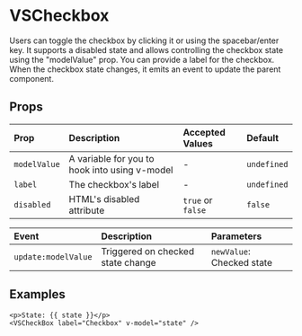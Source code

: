 # VSCheckbox

Users can toggle the checkbox by clicking it or using the spacebar/enter key. It supports a disabled state and allows controlling the checkbox state using the "modelValue" prop. You can provide a label for the checkbox. When the checkbox state changes, it emits an event to update the parent component. 


## Props

| Prop         | Description                                   | Accepted Values   | Default     |
| :----------- | :-------------------------------------------- | :---------------- | :---------- |
| `modelValue` | A variable for you to hook into using v-model | -                 | `undefined` |
| `label`      | The checkbox's label                          | -                 | `undefined` |
| `disabled`   | HTML's disabled attribute                     | `true` or `false` | `false`     |

| Event               | Description                       | Parameters                |
| :------------------ | :-------------------------------- | :------------------------ |
| `update:modelValue` | Triggered on checked state change | `newValue`: Checked state |

## Examples
```vue
<p>State: {{ state }}</p>
<VSCheckBox label="Checkbox" v-model="state" />
```

<CheckboxExample />

<script setup>
import CheckboxExample from './CheckboxExample.vue'
</script>

